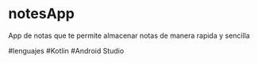 # notesApp

App de notas que te permite almacenar notas de manera rapida y sencilla



#lenguajes
#Kotlin #Android Studio
